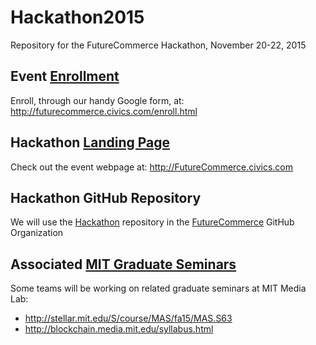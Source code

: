 # Hackathon2015
Repository for the FutureCommerce Hackathon, November 20-22, 2015

## Event [Enrollment](http://futurecommerce.civics.com/enroll.html)
Enroll, through our handy Google form, at: http://futurecommerce.civics.com/enroll.html

## Hackathon [Landing Page](http://FutureCommerce.civics.com)
Check out the event webpage at: http://FutureCommerce.civics.com 

## Hackathon GitHub Repository
We will use the [Hackathon](https://github.com/FutureCommerce/Hackathon) repository in the [FutureCommerce](https://github.com/FutureCommerce) GitHub Organization  

## Associated [MIT Graduate Seminars](http://stellar.mit.edu/S/course/MAS/fa15/MAS.S63)
Some teams will be working on related graduate seminars at MIT Media Lab: 
* http://stellar.mit.edu/S/course/MAS/fa15/MAS.S63 
* http://blockchain.media.mit.edu/syllabus.html
